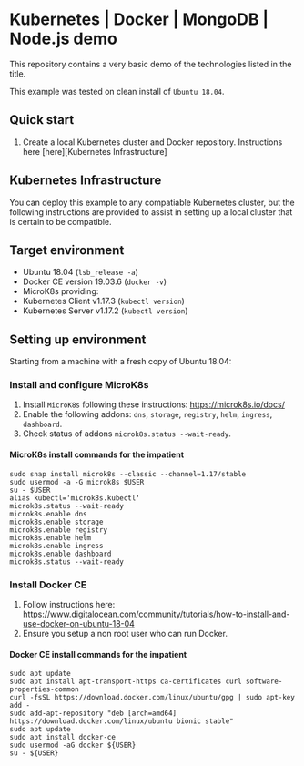 # Kubernetes | Docker | MongoDB | Node.js demo

This repository contains a very basic demo of the technologies listed in the title.

This example was tested on clean install of `Ubuntu 18.04`.

## Quick start

1. Create a local Kubernetes cluster and Docker repository. Instructions here [here][Kubernetes Infrastructure]

## Kubernetes Infrastructure

You can deploy this example to any compatiable Kubernetes cluster, but the following instructions
are provided to assist in setting up a local cluster that is certain to be compatible.

## Target environment

* Ubuntu 18.04 (`lsb_release -a`)
* Docker CE version 19.03.6 (`docker -v`)
* MicroK8s providing:
* Kubernetes Client v1.17.3 (`kubectl version`)
* Kubernetes Server v1.17.2 (`kubectl version`)

## Setting up environment

Starting from a machine with a fresh copy of Ubuntu 18.04:

### Install and configure MicroK8s

1. Install `MicroK8s` following these instructions: https://microk8s.io/docs/
2. Enable the following addons: `dns`, `storage`, `registry`, `helm`, `ingress`, `dashboard`.
3. Check status of addons `microk8s.status --wait-ready`.

#### MicroK8s install commands for the impatient

```
sudo snap install microk8s --classic --channel=1.17/stable
sudo usermod -a -G microk8s $USER
su - $USER
alias kubectl='microk8s.kubectl'
microk8s.status --wait-ready
microk8s.enable dns
microk8s.enable storage
microk8s.enable registry
microk8s.enable helm
microk8s.enable ingress
microk8s.enable dashboard
microk8s.status --wait-ready
```

### Install Docker CE

1. Follow instructions here: https://www.digitalocean.com/community/tutorials/how-to-install-and-use-docker-on-ubuntu-18-04
2. Ensure you setup a non root user who can run Docker.

#### Docker CE install commands for the impatient
    
```
sudo apt update
sudo apt install apt-transport-https ca-certificates curl software-properties-common
curl -fsSL https://download.docker.com/linux/ubuntu/gpg | sudo apt-key add -
sudo add-apt-repository "deb [arch=amd64] https://download.docker.com/linux/ubuntu bionic stable"
sudo apt update
sudo apt install docker-ce
sudo usermod -aG docker ${USER}
su - ${USER}
```
